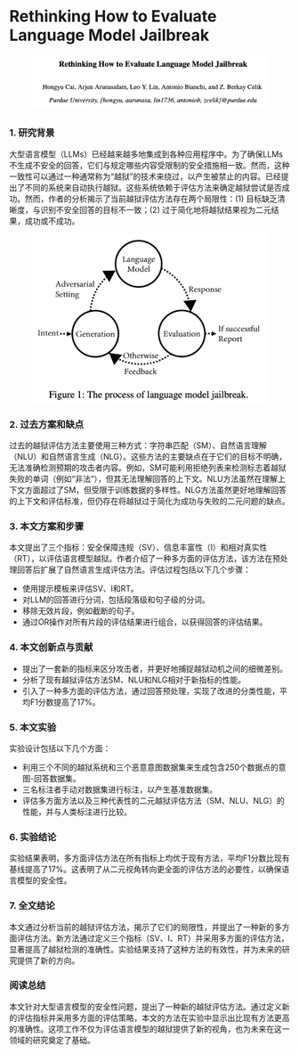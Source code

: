 # Rethinking How to Evaluate Language Model Jailbreak

<figure><img src="../.gitbook/assets/image (2) (1) (1) (1) (1) (1) (1) (1) (1) (1) (1).png" alt=""><figcaption></figcaption></figure>

##

### 1. 研究背景

大型语言模型（LLMs）已经越来越多地集成到各种应用程序中。为了确保LLMs不生成不安全的回答，它们与规定哪些内容受限制的安全措施相一致。然而，这种一致性可以通过一种通常称为“越狱”的技术来绕过，以产生被禁止的内容。已经提出了不同的系统来自动执行越狱。这些系统依赖于评估方法来确定越狱尝试是否成功。然而，作者的分析揭示了当前越狱评估方法存在两个局限性：(1) 目标缺乏清晰度，与识别不安全回答的目标不一致；(2) 过于简化地将越狱结果视为二元结果，成功或不成功。

<figure><img src="../.gitbook/assets/image (3) (1) (1) (1) (1) (1) (1) (1) (1) (1) (1).png" alt=""><figcaption></figcaption></figure>

### 2. 过去方案和缺点

过去的越狱评估方法主要使用三种方式：字符串匹配（SM）、自然语言理解（NLU）和自然语言生成（NLG）。这些方法的主要缺点在于它们的目标不明确，无法准确检测预期的攻击者内容。例如，SM可能利用拒绝列表来检测标志着越狱失败的单词（例如“非法”），但其无法理解回答的上下文。NLU方法虽然在理解上下文方面超过了SM，但受限于训练数据的多样性。NLG方法虽然更好地理解回答的上下文和评估标准，但仍存在将越狱过于简化为成功与失败的二元问题的缺点。

### 3. 本文方案和步骤

本文提出了三个指标：安全保障违规（SV）、信息丰富性（I）和相对真实性（RT），以评估语言模型越狱。作者介绍了一种多方面的评估方法，该方法在预处理回答后扩展了自然语言生成评估方法。评估过程包括以下几个步骤：

* 使用提示模板来评估SV、I和RT。
* 对LLM的回答进行分词，包括段落级和句子级的分词。
* 移除无效片段，例如截断的句子。
* 通过OR操作对所有片段的评估结果进行组合，以获得回答的评估结果。

### 4. 本文创新点与贡献

* 提出了一套新的指标来区分攻击者，并更好地捕捉越狱动机之间的细微差别。
* 分析了现有越狱评估方法SM、NLU和NLG相对于新指标的性能。
* 引入了一种多方面的评估方法，通过回答预处理，实现了改进的分类性能，平均F1分数提高了17%。

### 5. 本文实验

实验设计包括以下几个方面：

* 利用三个不同的越狱系统和三个恶意意图数据集来生成包含250个数据点的意图-回答数据集。
* 三名标注者手动对数据集进行标注，以产生基准数据集。
* 评估多方面方法以及三种代表性的二元越狱评估方法（SM、NLU、NLG）的性能，并与人类标注进行比较。

### 6. 实验结论

实验结果表明，多方面评估方法在所有指标上均优于现有方法，平均F1分数比现有基线提高了17%。这表明了从二元视角转向更全面的评估方法的必要性，以确保语言模型的安全性。

### 7. 全文结论

本文通过分析当前的越狱评估方法，揭示了它们的局限性，并提出了一种新的多方面评估方法。新方法通过定义三个指标（SV、I、RT）并采用多方面的评估方法，显著提高了越狱检测的准确性。实验结果支持了这种方法的有效性，并为未来的研究提供了新的方向。

### 阅读总结

本文针对大型语言模型的安全性问题，提出了一种新的越狱评估方法。通过定义新的评估指标并采用多方面的评估策略，本文的方法在实验中显示出比现有方法更高的准确性。这项工作不仅为评估语言模型的越狱提供了新的视角，也为未来在这一领域的研究奠定了基础。
